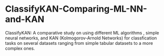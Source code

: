 # ClassifyKAN-Comparing-ML-NN-and-KAN
ClassifyKAN: A comparative study on using different ML algorithms , simple neural networks, and KAN (Kolmogorov-Arnold Networks) for classfication tasks on several datasets ranging from simple tabular datasets to a more complex ones.
